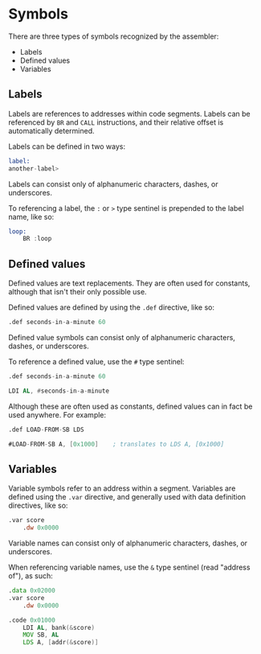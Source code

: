 # Symbols

There are three types of symbols recognized by the assembler:

* Labels
* Defined values
* Variables

## Labels

Labels are references to addresses within code segments. Labels can be referenced by `BR` and `CALL` instructions, and their relative offset is automatically determined.

Labels can be defined in two ways:

```asm
label:
another-label>
```

Labels can consist only of alphanumeric characters, dashes, or underscores. 

To referencing a label, the `:` or `>` type sentinel is prepended to the label name, like so:

```asm
loop:
    BR :loop
```

## Defined values

Defined values are text replacements. They are often used for constants, although that isn't their only possible use.

Defined values are defined by using the `.def` directive, like so:

```asm
.def seconds-in-a-minute 60
```

Defined value symbols can consist only of alphanumeric characters, dashes, or underscores.

To reference a defined value, use the `#` type sentinel:

```asm
.def seconds-in-a-minute 60

LDI AL, #seconds-in-a-minute
```

Although these are often used as constants, defined values can in fact be used anywhere. For example:

```asm
.def LOAD-FROM-SB LDS

#LOAD-FROM-SB A, [0x1000]    ; translates to LDS A, [0x1000]
```

## Variables

Variable symbols refer to an address within a segment. Variables are defined using the `.var` directive, and generally used with data definition directives, like so:

```asm
.var score
    .dw 0x0000
```

Variable names can consist only of alphanumeric characters, dashes, or underscores.

When referencing variable names, use the `&` type sentinel (read "address of"), as such:

```asm
.data 0x02000
.var score
    .dw 0x0000

.code 0x01000
    LDI AL, bank(&score)
    MOV SB, AL
    LDS A, [addr(&score)]
```

